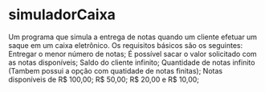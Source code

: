 # simuladorCaixa
Um programa que simula a entrega de notas quando um cliente efetuar um saque em um caixa eletrônico. Os requisitos básicos são os seguintes:
Entregar o menor número de notas;
É possível sacar o valor solicitado com as notas disponíveis;
Saldo do cliente infinito;
Quantidade de notas infinito (Tambem possui a opção com quatidade de notas finitas);
Notas disponíveis de R$ 100,00; R$ 50,00; R$ 20,00 e R$ 10,00;
